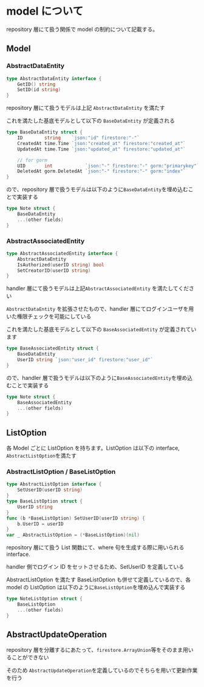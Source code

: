 # model について

repository 層にて扱う関係で model の制約について記載する。

## Model

### AbstractDataEntity

```go
type AbstractDataEntity interface {
	GetID() string
	SetID(id string)
}
```

repository 層にて扱うモデルは上記 `AbstractDataEntity` を満たす

これを満たした基底モデルとして以下の `BaseDataEntity` が定義される

```go
type BaseDataEntity struct {
	ID        string    `json:"id" firestore:"-"`
	CreatedAt time.Time `json:"created_at" firestore:"created_at"`
	UpdatedAt time.Time `json:"updated_at" firestore:"updated_at"`

	// for gorm
	UID       int            `json:"-" firestore:"-" gorm:"primarykey"`
	DeletedAt gorm.DeletedAt `json:"-" firestore:"-" gorm:"index"`
}
```

ので、repository 層で扱うモデルは以下のように`BaseDataEntity`を埋め込むことで実装する

```go
type Note struct {
    BaseDataEntity
    ...(other fields)
}
```

### AbstractAssociatedEntity

```go
type AbstractAssociatedEntity interface {
	AbstractDataEntity
	IsAuthorized(userID string) bool
	SetCreatorID(userID string)
}
```

handler 層にて扱うモデルは上記`AbstractAssociatedEntity` を満たしてください

`AbstractDataEntity` を拡張させたもので、handler 層にてログインユーザを用いた権限チェックを可能にしている

これを満たした基底モデルとして以下の `BaseAssociatedEntity` が定義されています

```go
type BaseAssociatedEntity struct {
	BaseDataEntity
	UserID string `json:"user_id" firestore:"user_id"`
}
```

ので、handler 層で扱うモデルは以下のように`BaseAssociatedEntity`を埋め込むことで実装する

```go
type Note struct {
    BaseAssociatedEntity
    ...(other fields)
}
```

## ListOption

各 Model ごとに ListOption を持ちます。ListOption は以下の interface, `AbstractListOption`を満たす

### AbstractListOption / BaseListOption

```go
type AbstractListOption interface {
	SetUserID(userID string)
}
type BaseListOption struct {
	UserID string
}
func (b *BaseListOption) SetUserID(userID string) {
	b.UserID = userID
}
var _ AbstractListOption = (*BaseListOption)(nil)
```

repository 層にて扱う List 関数にて、where 句を生成する際に用いられる interface.

handler 側でログイン ID をセットさせるため、SetUserID を定義している

AbstractListOption を満たす BaseListOption も併せて定義しているので、各 model の ListOption は以下のように`BaseListOption`を埋め込んで実装する

```go
type NoteListOption struct {
	BaseListOption
    ...(other fields)
}
```

## AbstractUpdateOperation

repository 層を分離するにあたって、`firestore.ArrayUnion`等をそのまま用いることができない

そのため `AbstractUpdateOperation`を定義しているのでそちらを用いて更新作業を行う

<!-- ちゃんと書く -->
